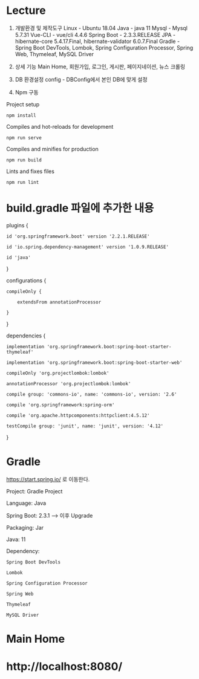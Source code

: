 # Lecture
1. 개발환경 및 제작도구 
Linux - Ubuntu 18.04
Java - java 11
Mysql - Mysql 5.7.31
Vue-CLI - vue/cli 4.4.6
Spring Boot - 2.3.3.RELEASE
JPA - hibernate-core 5.4.17.Final, hibernate-validator 6.0.7.Final
Gradle - Spring Boot DevTools, Lombok, Spring Configuration Processor, Spring Web,
Thymeleaf, MySQL Driver

2. 상세 기능
Main Home, 회원가입, 로그인, 게시판, 페이지네이션, 뉴스 크롤링

3. DB 환경설정
config - DBConfig에서 본인 DB에 맞게 설정

4. Npm 구동

Project setup
```
npm install
```

Compiles and hot-reloads for development
```
npm run serve
```

Compiles and minifies for production
```
npm run build
```

Lints and fixes files
```
npm run lint
```

# build.gradle 파일에 추가한 내용

plugins {

    id 'org.springframework.boot' version '2.2.1.RELEASE'
    
    id 'io.spring.dependency-management' version '1.0.9.RELEASE'
    
    id 'java'
    
}

configurations {

    compileOnly {
    
        extendsFrom annotationProcessor
        
    }
    
}


dependencies {

    implementation 'org.springframework.boot:spring-boot-starter-thymeleaf'
    
    implementation 'org.springframework.boot:spring-boot-starter-web'
    
    compileOnly 'org.projectlombok:lombok'
    
    annotationProcessor 'org.projectlombok:lombok'
    
    compile group: 'commons-io', name: 'commons-io', version: '2.6'
    
    compile 'org.springframework:spring-orm'
    
    compile 'org.apache.httpcomponents:httpclient:4.5.12'
    
    testCompile group: 'junit', name: 'junit', version: '4.12'
    
}


# Gradle

https://start.spring.io/ 로 이동한다.

Project: Gradle Project

Language: Java

Spring Boot: 2.3.1 --> 이후 Upgrade

Packaging: Jar

Java: 11

Dependency:

    Spring Boot DevTools
    
    Lombok
    
    Spring Configuration Processor
    
    Spring Web
    
    Thymeleaf
    
    MySQL Driver
    
# Main Home
# http://localhost:8080/
